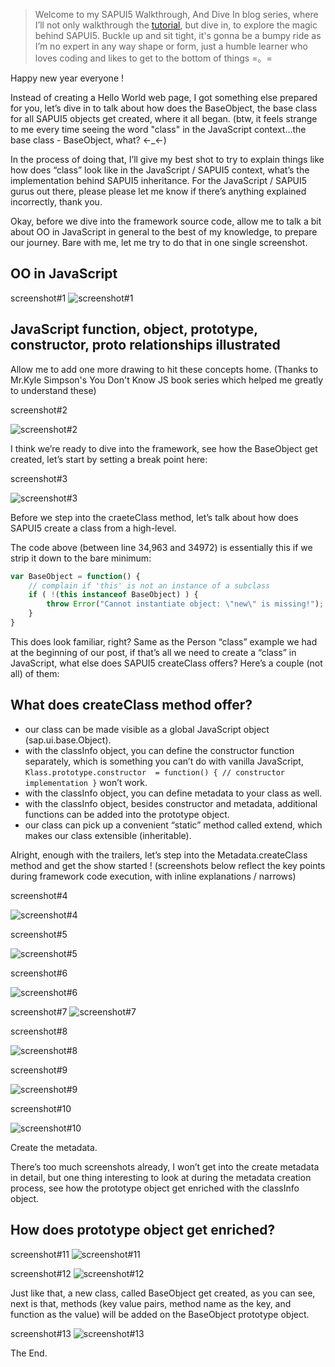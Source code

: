 > Welcome to my SAPUI5 Walkthrough, And Dive In blog series, where I’ll not only walkthrough the [tutorial](https://sapui5.hana.ondemand.com/sdk/#docs/guide/3da5f4be63264db99f2e5b04c5e853db.html), but dive in, to explore the magic behind SAPUI5. Buckle up and sit tight, it's gonna be a bumpy ride as I’m no expert in any way shape or form, just a humble learner who loves coding and likes to get to the bottom of things =。= 

Happy new year everyone !

Instead of creating a Hello World web page, I got something else prepared for you, let’s dive in to talk about how does the BaseObject, the base class for all SAPUI5 objects get created, where it all began. (btw, it feels strange to me every time seeing the word "class" in the JavaScript context...the base class - BaseObject, what? ←_←)

In the process of doing that, I’ll give my best shot to try to explain things like how does “class” look like in the JavaScript / SAPUI5 context, what’s the implementation behind SAPUI5 inheritance. For the JavaScript / SAPUI5 gurus out there, please please let me know if there’s anything explained incorrectly, thank you.

Okay, before we dive into the framework source code, allow me to talk a bit about OO in JavaScript in general to the best of my knowledge, to prepare our journey. Bare with me, let me try to do that in one single screenshot.

OO in JavaScript
---
screenshot#1
![screenshot#1](/screenshots/step.1.1.png)

JavaScript function, object, prototype, constructor, __proto__ relationships illustrated
---
Allow me to add one more drawing to hit these concepts home. (Thanks to Mr.Kyle Simpson's You Don't Know JS book series which helped me greatly to understand these)

screenshot#2

![screenshot#2](/screenshots/step.1.2.png)

I think we’re ready to dive into the framework, see how the BaseObject get created, let’s start by setting a break point here:

screenshot#3

![screenshot#3](/screenshots/step.1.3.png)

Before we step into the craeteClass method, let’s talk about how does SAPUI5 create a class from a high-level.

The code above (between line 34,963 and 34972) is essentially this if we strip it down to the bare minimum:

```javascript
var BaseObject = function() {
    // complain if 'this' is not an instance of a subclass
    if ( !(this instanceof BaseObject) ) {
        throw Error("Cannot instantiate object: \"new\" is missing!");
    }
}
```

This does look familiar, right? Same as the Person “class” example we had at the beginning of our post, if that’s all we need to create a “class” in JavaScript, what else does SAPUI5 createClass offers? Here’s a couple (not all) of them:

What does createClass method offer?
---

- our class can be made visible as a global JavaScript object (sap.ui.base.Object).
- with the classInfo object, you can define the constructor function separately, which is something you can’t do with vanilla JavaScript, `Klass.prototype.constructor  = function() { // constructor implementation }` won’t work.
- with the classInfo object, you can define metadata to your class as well.
- with the classInfo object, besides constructor and metadata, additional functions can be added into the prototype object.
- our class can pick up a convenient “static” method called extend, which makes our class extensible (inheritable).

Alright, enough with the trailers, let’s step into the Metadata.createClass method and get the show started ! (screenshots below reflect the key points during framework code execution, with inline explanations / narrows)

screenshot#4

![screenshot#4](/screenshots/step.1.4.png)

screenshot#5

![screenshot#5](/screenshots/step.1.5.png)

screenshot#6

![screenshot#6](/screenshots/step.1.6.png)

screenshot#7
![screenshot#7](/screenshots/step.1.7.png)

screenshot#8

![screenshot#8](/screenshots/step.1.8.png)

screenshot#9

![screenshot#9](/screenshots/step.1.9.png)

screenshot#10

![screenshot#10](/screenshots/step.1.10.png)

Create the metadata.

There’s too much screenshots already, I won’t get into the create metadata in detail, but one thing interesting to look at during the metadata creation process, see how the prototype object get enriched with the classInfo object.

How does prototype object get enriched?
---

screenshot#11
![screenshot#11](/screenshots/step.1.11.png)

screenshot#12
![screenshot#12](/screenshots/step.1.12.png)

Just like that, a new class, called BaseObject get created, as you can see, next is that, methods (key value pairs, method name as the key, and function as the value) will be added on the BaseObject prototype object.

screenshot#13
![screenshot#13](/screenshots/step.1.13.png)

The End.
